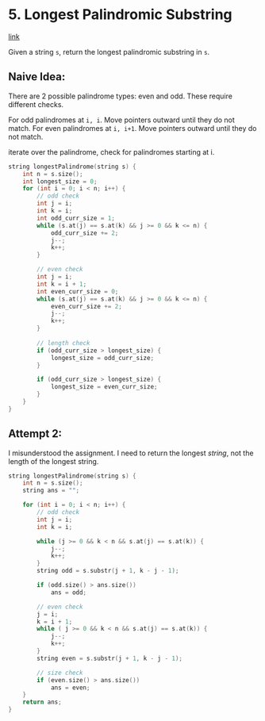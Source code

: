 # 5. Longest Palindromic Substring

[link](https://leetcode.com/problems/longest-palindromic-substring/)

Given a string `s`, return the longest palindromic substring in `s`.

## Naive Idea:

There are 2 possible palindrome types: even and odd. These require different checks.

For odd palindromes at `i, i`. Move pointers outward until they do not match.
For even palindromes at `i, i+1`. Move pointers outward until they do not match.

iterate over the palindrome, check for palindromes starting at i.

```cpp
string longestPalindrome(string s) {
    int n = s.size();
    int longest_size = 0;
    for (int i = 0; i < n; i++) {
        // odd check
        int j = i;
        int k = i;
        int odd_curr_size = 1;
        while (s.at(j) == s.at(k) && j >= 0 && k <= n) {
            odd_curr_size += 2;
            j--;
            k++;
        }

        // even check
        int j = i;
        int k = i + 1;
        int even_curr_size = 0;
        while (s.at(j) == s.at(k) && j >= 0 && k <= n) {
            even_curr_size += 2;
            j--;
            k++;
        }
        
        // length check
        if (odd_curr_size > longest_size) {
            longest_size = odd_curr_size;
        }

        if (odd_curr_size > longest_size) {
            longest_size = even_curr_size;
        }
    }
}
```

## Attempt 2:

I misunderstood the assignment. I need to return the longest *string*, not the length of the longest string.

```cpp
string longestPalindrome(string s) {
    int n = s.size();
    string ans = "";

    for (int i = 0; i < n; i++) {
        // odd check
        int j = i;
        int k = i;

        while (j >= 0 && k < n && s.at(j) == s.at(k)) {
            j--;
            k++;
        }
        string odd = s.substr(j + 1, k - j - 1);

        if (odd.size() > ans.size())
            ans = odd;

        // even check
        j = i;
        k = i + 1;
        while ( j >= 0 && k < n && s.at(j) == s.at(k)) {            
            j--;
            k++;
        }
        string even = s.substr(j + 1, k - j - 1);

        // size check
        if (even.size() > ans.size())
            ans = even;
    }
    return ans;
}
```
